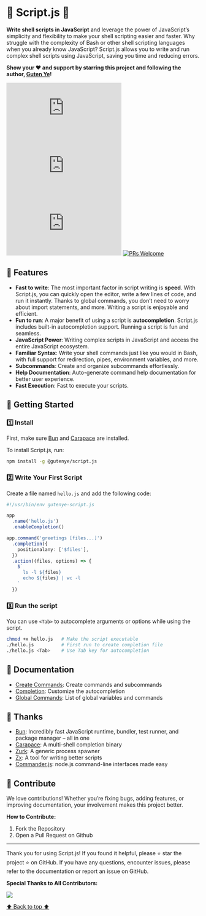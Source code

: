# 🧩 Script.js 🧩

**Write shell scripts in JavaScript** and leverage the power of JavaScript’s simplicity and flexibility to make your shell scripting easier and faster. Why struggle with the complexity of Bash or other shell scripting languages when you already know JavaScript? Script.js allows you to write and run complex shell scripts using JavaScript, saving you time and reducing errors.

**Show your ❤️ and support by starring this project and following the author, [Guten Ye](https://github.com/gutenye)!**

[![Stars](https://img.shields.io/github/stars/gutenye/script.js?style=social)](https://github.com/gutenye/script.js) [![NPM Version](https://img.shields.io/npm/v/@gutenye/script.js)](https://www.npmjs.com/package/@gutenye/script.js) [![License](https://img.shields.io/github/license/gutenye/script.js?color=blue)](https://github.com/gutenye/script.js/blob/main/LICENSE) [![PRs Welcome](https://img.shields.io/badge/PRs-welcome-blue)](https://github.com/gutenye/script.js#-contribute)

## 🌟 Features

- **Fast to write**: The most important factor in script writing is **speed**. With Script.js, you can quickly open the editor, write a few lines of code, and run it instantly. Thanks to global commands, you don’t need to worry about import statements, and more. Writing a script is enjoyable and efficient.
- **Fun to run**: A major benefit of using a script is **autocompletion**. Script.js includes built-in autocompletion support. Running a script is fun and seamless.
- **JavaScript Power**: Writing complex scripts in JavaScript and access the entire JavaScript ecosystem.
- **Familiar Syntax**: Write your shell commands just like you would in Bash, with full support for redirection, pipes, environment variables, and more.
- **Subcommands**: Create and organize subcommands effortlessly.
- **Help Documentation**: Auto-generate command help documentation for better user experience.
- **Fast Execution**: Fast to execute your scripts.

## 🚀 Getting Started

### 1️⃣ Install

First, make sure [Bun](https://bun.sh) and [Carapace](https://github.com/carapace-sh/carapace-bin) are installed.

To install Script.js, run:

```sh
npm install -g @gutenye/script.js
```

### 2️⃣ Write Your First Script

Create a file named `hello.js` and add the following code:

```ts
#!/usr/bin/env gutenye-script.js

app
  .name('hello.js')
  .enableCompletion()

app.command('greetings [files...]')
  .completion({
    positionalany: ['$files'],
  })
  .action((files, options) => {
    $`
      ls -l ${files}
      echo ${files} | wc -l
    `
  })
```

### 3️⃣ Run the script

You can use `<Tab>` to autocomplete arguments or options while using the script.

```sh
chmod +x hello.js   # Make the script executable
./hello.js          # First run to create completion file
./hello.js <Tab>    # Use Tab key for autocompletion
```

## 📖 Documentation

- [Create Commands](./docs/Create%20Commands.md): Create commands and subcommands
- [Completion](./docs/Completion.md): Customize the autocompletion
- [Global Commands](./docs/Global%20Commands.md): List of global variables and commands

## 🙇 Thanks

- [Bun](https://github.com/oven-sh/bun): Incredibly fast JavaScript runtime, bundler, test runner, and package manager – all in one
- [Carapace](https://github.com/carapace-sh/carapace-bin): A multi-shell completion binary
- [Zurk](https://github.com/webpod/zurk): A generic process spawner
- [Zx](https://github.com/google/zx): A tool for writing better scripts
- [Commander.js](https://github.com/tj/commander.js): node.js command-line interfaces made easy

## 🤝 Contribute

We love contributions! Whether you’re fixing bugs, adding features, or improving documentation, your involvement makes this project better.

**How to Contribute:**

1. Fork the Repository
2. Open a Pull Request on Github

---

Thank you for using Script.js! If you found it helpful, please ⭐️ star the project ️️⭐ on GitHub. If you have any questions, encounter issues, please refer to the documentation or report an issue on GitHub.

**Special Thanks to All Contributors:**

[![](https://contrib.rocks/image?repo=gutenye/script.js)](https://github.com/gutenye/script.js/graphs/contributors)

[⬆ Back to top ⬆](#readme)